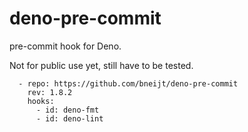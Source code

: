 # deno-pre-commit

pre-commit hook for Deno.

Not for public use yet, still have to be tested.

```
  - repo: https://github.com/bneijt/deno-pre-commit
    rev: 1.8.2
    hooks:
      - id: deno-fmt
      - id: deno-lint
```
